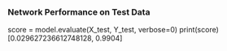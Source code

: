 ### Network Performance on Test Data
score = model.evaluate(X_test, Y_test, verbose=0)
print(score)
[0.029627236612748128, 0.9904]
